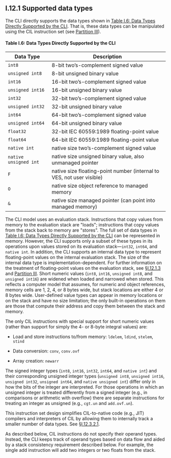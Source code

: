 ## I.12.1 Supported data types

The CLI directly supports the data types shown in [Table I.6: Data Types Directly Supported by the CLI](#todo-missing-hyperlink). That is, these data types can be manipulated using the CIL instruction set (see [Partition III](#todo-missing-hyperlink)).

#### Table I.6: Data Types Directly Supported by the CLI

 Data Type | Description
 ---- | ----
 `int8` | 8-bit two’s-complement signed value
 `unsigned int8` | 8-bit unsigned binary value
 `int16` | 16-bit two’s-complement signed value
 `unsigned int16` | 16-bit unsigned binary value
 `int32` | 32-bit two’s-complement signed value
 `unsigned int32` | 32-bit unsigned binary value
 `int64` | 64-bit two’s-complement signed value
 `unsigned int64` | 64-bit unsigned binary value
 `float32` | 32-bit IEC 60559:1989 floating-point value
 `float64` | 64-bit IEC 60559:1989 floating-point value
 `native int` | native size two’s-complement signed value
 `native unsigned int` | native size unsigned binary value, also unmanaged pointer
 `F` | native size floating-point number (internal to VES, not user visible)
 `O` | native size object reference to managed memory
 `&` | native size managed pointer (can point into managed memory)

The CLI model uses an evaluation stack. Instructions that copy values from memory to the evaluation stack are "loads"; instructions that copy values from the stack back to memory are "stores". The full set of data types in [Table I.6: Data Types Directly Supported by the CLI](#todo-missing-hyperlink) can be represented in memory. However, the CLI supports only a subset of these types in its operations upon values stored on its evaluation stack&mdash;`int32`, `int64`, and `native int`. In addition, the CLI supports an internal data type to represent floating-point values on the internal evaluation stack. The size of the internal data type is implementation-dependent. For further information on the treatment of floating-point values on the evaluation stack, see §[I.12.1.3](#todo-missing-hyperlink) and [Partition III](#todo-missing-hyperlink). Short numeric values (`int8`, `int16`, `unsigned int8`, and `unsigned int16`) are widened when loaded and narrowed when stored. This reflects a computer model that assumes, for numeric and object references, memory cells are 1, 2, 4, or 8 bytes wide, but stack locations are either 4 or 8 bytes wide. User-defined value types can appear in memory locations or on the stack and have no size limitation; the only built-in operations on them are those that compute their address and copy them between the stack and memory.

The only CIL instructions with special support for short numeric values (rather than support for simply the 4- or 8-byte integral values) are:

 * Load and store instructions to/from memory: `ldelem`, `ldind`, `stelem`, `stind`

 * Data conversion: `conv`, `conv.ovf`

 * Array creation: `newarr`

The signed integer types (`int8`, `int16`, `int32`, `int64`, and `native int`) and their corresponding unsigned integer types (`unsigned int8`, `unsigned int16`, `unsigned int32`, `unsigned int64`, and `native unsigned int`) differ only in how the bits of the integer are interpreted. For those operations in which an unsigned integer is treated differently from a signed integer (e.g., in comparisons or arithmetic with overflow) there are separate instructions for treating an integer as unsigned (e.g., `cgt.un` and `add.ovf.un`).

This instruction set design simplifies CIL-to-native code (e.g., JIT) compilers and interpreters of CIL by allowing them to internally track a smaller number of data types. See §[I.12.3.2.1](#todo-missing-hyperlink).

As described below, CIL instructions do not specify their operand types. Instead, the CLI keeps track of operand types based on data flow and aided by a stack consistency requirement described below. For example, the single add instruction will add two integers or two floats from the stack.
